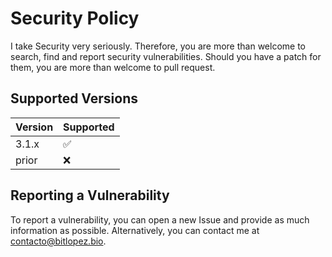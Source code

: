 # Security Policy
I take Security very seriously. Therefore, you are more than welcome to search, find and report security vulnerabilities. Should you have a patch for them, you are more than welcome to pull request.
## Supported Versions

| Version | Supported          |
| ------- | ------------------ |
| 3.1.x   | :white_check_mark: |
| prior   | :x:                |

## Reporting a Vulnerability

To report a vulnerability, you can open a new Issue and provide as much information as possible.
Alternatively, you can contact me at <a> contacto@bitlopez.bio</a>.
